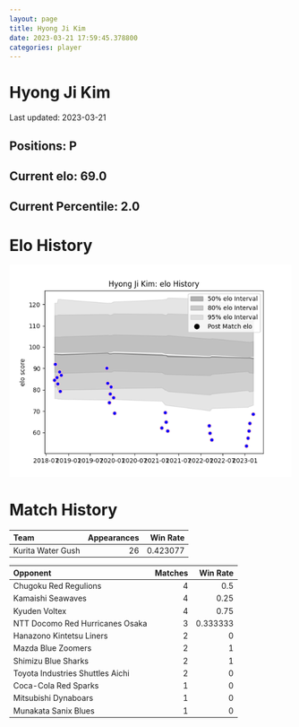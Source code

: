 ```yaml
---  
layout: page  
title: Hyong Ji Kim  
date: 2023-03-21 17:59:45.378800  
categories: player  
---
```

# Hyong Ji Kim


Last updated: 2023-03-21
## Positions: P

## Current elo: 69.0

## Current Percentile: 2.0

# Elo History


![elo history](history_HyongJiKim.png)
# Match History


| Team              |   Appearances |   Win Rate |
|:------------------|--------------:|-----------:|
| Kurita Water Gush |            26 |   0.423077 |

| Opponent                         |   Matches |   Win Rate |
|:---------------------------------|----------:|-----------:|
| Chugoku Red Regulions            |         4 |   0.5      |
| Kamaishi Seawaves                |         4 |   0.25     |
| Kyuden Voltex                    |         4 |   0.75     |
| NTT Docomo Red Hurricanes Osaka  |         3 |   0.333333 |
| Hanazono Kintetsu Liners         |         2 |   0        |
| Mazda Blue Zoomers               |         2 |   1        |
| Shimizu Blue Sharks              |         2 |   1        |
| Toyota Industries Shuttles Aichi |         2 |   0        |
| Coca-Cola Red Sparks             |         1 |   0        |
| Mitsubishi Dynaboars             |         1 |   0        |
| Munakata Sanix Blues             |         1 |   0        |
